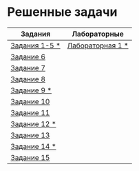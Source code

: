 # Решенные задачи

| Задания | Лабораторные |
|---------|--------------|
| [Задания 1-5 *](Tasks/Task1-5/task1-5.cpp) | [Лабораторная 1 *](Labs/Lab1/report1.md)|
| [Задание 6](Tasks/Task6/task6.cpp) |
| [Задание 7](Tasks/Task7/task7.cpp) |
| [Задание 8](Tasks/Task8/task8.cpp) |
| [Задание 9 *](Tasks/Task9/task9.cpp) |
| [Задание 10](Tasks/Task10/task10.cpp) |
| [Задание 11](Tasks/Task11/task11.cpp) |
| [Задание 12 *](Tasks/Task12/task12.cpp) |
| [Задание 13](Tasks/Task13/task13.cpp) |
| [Задание 14 *](Tasks/Task14/task14.cpp) |
| [Задание 15](Tasks/Task15/task15.cpp) |